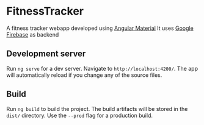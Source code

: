 # FitnessTracker

A fitness tracker webapp developed using [Angular Material](https://material.angular.io/)
It uses [Google Firebase](https://firebase.google.com/) as backend

## Development server

Run `ng serve` for a dev server. Navigate to `http://localhost:4200/`. The app will automatically reload if you change any of the source files.

## Build

Run `ng build` to build the project. The build artifacts will be stored in the `dist/` directory. Use the `--prod` flag for a production build.
